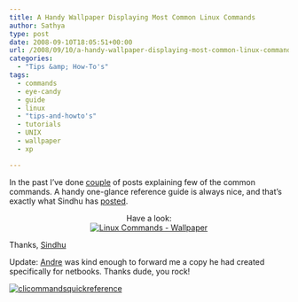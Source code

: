 ```yaml
---
title: A Handy Wallpaper Displaying Most Common Linux Commands
author: Sathya
type: post
date: 2008-09-10T18:05:51+00:00
url: /2008/09/10/a-handy-wallpaper-displaying-most-common-linux-commands/
categories:
  - "Tips &amp; How-To's"
tags:
  - commands
  - eye-candy
  - guide
  - linux
  - "tips-and-howto's"
  - tutorials
  - UNIX
  - wallpaper
  - xp

---
```

In the past I&#8217;ve done [couple][1] of posts explaining few of the common commands. A handy one-glance reference guide is always nice, and that&#8217;s exactly what Sindhu has [posted][2].

<p style="text-align: center;">
  Have a look:<br /> <a href="https://www.gnome-look.org/content/preview.php?preview=1&id=88383&file1=88383-1.png&file2=&file3=&name=Linux-Unix+command+guide"><img class="aligncenter" src="https://media.tumblr.com/ZT0iUtZ88djwg2puAMtjzoe9_400.png" alt="Linux Commands - Wallpaper" /></a>
</p>

<p style="text-align: left;">
  Thanks, <a href="https://sindhu.tumblr.com">Sindhu</a>
</p>

<p style="text-align: left;">
  Update: <a id="aptureLink_crqbeQTl1A" href="https://www.osstek.com/">Andre</a> was kind enough to forward me a copy he had created specifically for netbooks. Thanks dude, you rock!
</p>

<p style="text-align: left;">
  <a href="https://sathyasays.com/wp-content/uploads/2008/09/1024x600clicommandsquickreference.png"><img class="aligncenter size-medium wp-image-756" title="clicommandsquickreference" src="https://sathyasays.com/wp-content/uploads/2008/09/1024x600clicommandsquickreference-300x175.png" alt="clicommandsquickreference"   srcset="https://sathyasays.com/wp-content/uploads/2008/09/1024x600clicommandsquickreference-300x175.png 300w, https://sathyasays.com/wp-content/uploads/2008/09/1024x600clicommandsquickreference.png 1024w" sizes="(max-width: 300px) 100vw, 300px" /></a>
</p>

 [1]: https://sathyasays.com/tag/commands/
 [2]: https://sindhu.tumblr.com/post/49007102/wallpaper-linux-unix-command-guide
